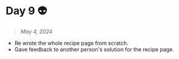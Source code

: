 # Day 9 👽

> *May 4, 2024*

- Re wrote the whole recipe page from scratch.
- Gave feedback to another person's solution for the recipe page.
